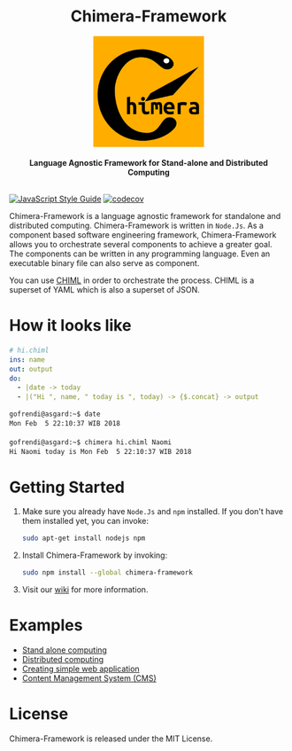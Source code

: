 <h1 align="center">Chimera-Framework</h1>

<div align="center">
  <img src="logo.png" />
</div>
<br />
<div align="center">
  <strong>Language Agnostic Framework for Stand-alone and Distributed Computing</strong>
</div>
<br />

[![JavaScript Style Guide](https://img.shields.io/badge/code_style-standard-brightgreen.svg)](https://standardjs.com)
[![codecov](https://codecov.io/gh/goFrendiAsgard/chimera-framework/branch/master/graph/badge.svg)](https://codecov.io/gh/goFrendiAsgard/chimera-framework)

Chimera-Framework is a language agnostic framework for standalone and distributed computing. Chimera-Framework is written in `Node.Js`. As a component based software engineering framework, Chimera-Framework allows you to orchestrate several components to achieve a greater goal. The components can be written in any programming language. Even an executable binary file can also serve as component.

You can use [CHIML](https://github.com/goFrendiAsgard/chimera-framework/wiki/CHIML) in order to orchestrate the process. CHIML is a superset of YAML which is also a superset of JSON.

# How it looks like

```yaml
# hi.chiml
ins: name
out: output
do:
  - |date -> today
  - |("Hi ", name, " today is ", today) -> {$.concat} -> output
```

```bash
gofrendi@asgard:~$ date
Mon Feb  5 22:10:37 WIB 2018

gofrendi@asgard:~$ chimera hi.chiml Naomi
Hi Naomi today is Mon Feb  5 22:10:37 WIB 2018
```

# Getting Started

1. Make sure you already have `Node.Js` and `npm` installed. If you don't have them installed yet, you can invoke:

   ```bash
   sudo apt-get install nodejs npm
   ```

2. Install Chimera-Framework by invoking:

   ```bash
   sudo npm install --global chimera-framework
   ```

3. Visit our [wiki](https://github.com/goFrendiAsgard/chimera-framework/wiki/) for more information.

# Examples

* [Stand alone computing](https://github.com/goFrendiAsgard/chimera-framework/wiki/Getting-Started#stand-alone-computing)
* [Distributed computing](https://github.com/goFrendiAsgard/chimera-framework/wiki/Getting-Started#distributed-computing)
* [Creating simple web application](https://github.com/goFrendiAsgard/chimera-framework/wiki/Getting-Started#web-app)
* [Content Management System (CMS)](https://github.com/goFrendiAsgard/chimera-framework/wiki/Content-Management-System-(CMS))

# License
Chimera-Framework is released under the MIT License.